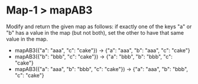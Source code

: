 # Map-1 > mapAB3

Modify and return the given map as follows: if exactly one of the keys "a" or "b" has a value in the map (but not both), set the other to have that same value in the map.

- mapAB3({"a": "aaa", "c": "cake"}) → {"a": "aaa", "b": "aaa", "c": "cake"}
- mapAB3({"b": "bbb", "c": "cake"}) → {"a": "bbb", "b": "bbb", "c": "cake"}
- mapAB3({"a": "aaa", "b": "bbb", "c": "cake"}) → {"a": "aaa", "b": "bbb", "c": "cake"}